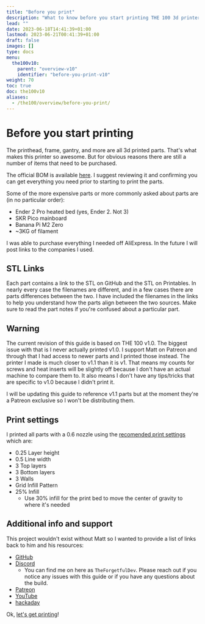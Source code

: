 ```yaml
---
title: "Before you print"
description: "What to know before you start printing THE 100 3d printer"
lead: ""
date: 2023-06-18T14:41:39+01:00
lastmod: 2023-06-21T00:41:39+01:00
draft: false
images: []
type: docs
menu:
  the100v10:
    parent: "overview-v10"
    identifier: "before-you-print-v10"
weight: 70
toc: true
doc: the100v10
aliases:
  - /the100/overview/before-you-print/
---
```

# Before you start printing

The printhead, frame, gantry, and more are all 3d printed parts. That's what makes this printer so awesome. But for obvious reasons there are still a number of items that need to be purchased. 

The official BOM is available <a href="https://docs.google.com/spreadsheets/d/1qVG3n-1HVcA7c-vKpUakU7fWirMONmqOiJRv8SHPkTo/edit#gid=0">here</a>. I suggest reviewing it and confirming you can get everything you need prior to starting to print the parts. 

Some of the more expensive parts or more commonly asked about parts are (in no particular order):

  * Ender 2 Pro heated bed (yes, Ender 2. Not 3)
  * SKR Pico mainboard
  * Banana Pi M2 Zero
  * ~3KG of filament

I was able to purchase everything I needed off AliExpress. In the future I will post links to the companies I used.

## STL Links
Each part contains a link to the STL on GitHub and the STL on Printables. In nearly every case the filenames are different, and in a few cases there are parts differences between the two. I have included the filenames in the links to help you understand how the parts align between the two sources. Make sure to read the part notes if you're confused about a particular part. 

## Warning

The current revision of this guide is based on THE 100 v1.0. The biggest issue with that is I never actually printed v1.0. I support Matt on Patreon and through that I had access to newer parts and I printed those instead. The printer I made is much closer to v1.1 than it is v1. That means my counts for screws and heat inserts will be slightly off because I don't have an actual machine to compare them to. It also means I don't have any tips/tricks that are specific to v1.0 because I didn't print it.

I will be updating this guide to reference v1.1 parts but at the moment they're a Patreon exclusive so I won't be distributing them.

## Print settings

I printed all parts with a 0.6 nozzle using the <a href="https://github.com/MSzturc/the100#print-settings">recomended print settings</a> which are:

  * 0.25 Layer height
  * 0.5 Line width
  * 3 Top layers
  * 3 Bottom layers
  * 3 Walls
  * Grid Infill Pattern
  * 25% Infill
    * Use 30% infill for the print bed to move the center of gravity to where it's needed

## Additional info and support

This project wouldn't exist without Matt so I wanted to provide a list of links back to him and his resources:

  * <a href="https://github.com/MSzturc/the100">GitHub</a>
  * <a href="https://discord.gg/fW7BcUErgZ">Discord</a>
    * You can find me on here as `TheForgetfulDev`. Please reach out if you notice any issues with this guide or if you have any questions about the build.
  * <a href="https://www.patreon.com/The100">Patreon</a>
  * <a href="https://www.youtube.com/playlist?list=PLM01o_dfwbDcKYB-9yV0vLs5k0CrHUv0W">YouTube</a>
  * <a href="https://hackaday.io/project/190348-the-100-the-fastest-3d-printer">hackaday</a>


Ok, <a href="/the100/1.0/printing-guide/toolhead/">let's get printing</a>!